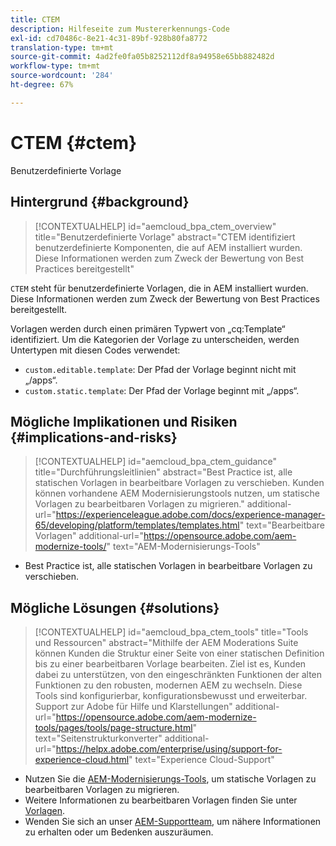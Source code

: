 ```yaml
---
title: CTEM
description: Hilfeseite zum Mustererkennungs-Code
exl-id: cd70486c-8e21-4c31-89bf-928b80fa8772
translation-type: tm+mt
source-git-commit: 4ad2fe0fa05b8252112df8a94958e65bb882482d
workflow-type: tm+mt
source-wordcount: '284'
ht-degree: 67%

---
```


# CTEM {#ctem}

Benutzerdefinierte Vorlage

## Hintergrund {#background}

>[!CONTEXTUALHELP]
>id="aemcloud_bpa_ctem_overview"
>title="Benutzerdefinierte Vorlage"
>abstract="CTEM identifiziert benutzerdefinierte Komponenten, die auf AEM installiert wurden. Diese Informationen werden zum Zweck der Bewertung von Best Practices bereitgestellt"

`CTEM` steht für benutzerdefinierte Vorlagen, die in AEM installiert wurden. Diese Informationen werden zum Zweck der Bewertung von Best Practices bereitgestellt.

Vorlagen werden durch einen primären Typwert von „cq:Template“ identifiziert. Um die Kategorien der Vorlage zu unterscheiden, werden Untertypen mit diesen Codes verwendet:

* `custom.editable.template`: Der Pfad der Vorlage beginnt nicht mit „/apps“.
* `custom.static.template`: Der Pfad der Vorlage beginnt mit „/apps“.

## Mögliche Implikationen und Risiken {#implications-and-risks}

>[!CONTEXTUALHELP]
>id="aemcloud_bpa_ctem_guidance"
>title="Durchführungsleitlinien"
>abstract="Best Practice ist, alle statischen Vorlagen in bearbeitbare Vorlagen zu verschieben. Kunden können vorhandene AEM Modernisierungstools nutzen, um statische Vorlagen zu bearbeitbaren Vorlagen zu migrieren."
>additional-url="https://experienceleague.adobe.com/docs/experience-manager-65/developing/platform/templates/templates.html" text="Bearbeitbare Vorlagen"
>additional-url="https://opensource.adobe.com/aem-modernize-tools/" text="AEM-Modernisierungs-Tools"

* Best Practice ist, alle statischen Vorlagen in bearbeitbare Vorlagen zu verschieben.

## Mögliche Lösungen {#solutions}

>[!CONTEXTUALHELP]
>id="aemcloud_bpa_ctem_tools"
>title="Tools und Ressourcen"
>abstract="Mithilfe der AEM Moderations Suite können Kunden die Struktur einer Seite von einer statischen Definition bis zu einer bearbeitbaren Vorlage bearbeiten. Ziel ist es, Kunden dabei zu unterstützen, von den eingeschränkten Funktionen der alten Funktionen zu den robusten, modernen AEM zu wechseln. Diese Tools sind konfigurierbar, konfigurationsbewusst und erweiterbar. Support zur Adobe für Hilfe und Klarstellungen"
>additional-url="https://opensource.adobe.com/aem-modernize-tools/pages/tools/page-structure.html" text="Seitenstrukturkonverter"
>additional-url="https://helpx.adobe.com/enterprise/using/support-for-experience-cloud.html" text="Experience Cloud-Support"

* Nutzen Sie die [AEM-Modernisierungs-Tools](https://opensource.adobe.com/aem-modernize-tools/), um statische Vorlagen zu bearbeitbaren Vorlagen zu migrieren.
* Weitere Informationen zu bearbeitbaren Vorlagen finden Sie unter [Vorlagen](https://experienceleague.adobe.com/docs/experience-manager-65/developing/platform/templates/templates.html?lang=de).
* Wenden Sie sich an unser [AEM-Supportteam](https://helpx.adobe.com/de/enterprise/using/support-for-experience-cloud.html), um nähere Informationen zu erhalten oder um Bedenken auszuräumen.
